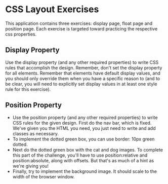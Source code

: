 # CSS Layout Exercises

This application contains three exercises: display page, float page and position page. Each exercise is targeted toward practicing the respective css properties. 

## Display Property

Use the display property (and any other required properties) to write CSS rules that accomplish the design. Remember, don't set the display property for all elements. Remember that elements have default display values, and you should only override them when you have a specific reason to (and to be clear, you will need to explicitly set display values in at least one style rule for this exercise).

## Position Property

* Use the position property (and any other required properties) to write CSS rules for the given design. First do the nav bar, which is fixed. We've given you the HTML you need, you just need to write and add classes as necessary.
* To implement the dotted green box, you can use border: 10px green dotted.
* Next do the dotted green box with the cat and dog images. To complete this part of the challenge, you'll have to use position:relative and position:absolute, along with offsets. But that's as much of a hint as we're giving you!
* Finally, try to implement the background image. It should scale to the width of the browser window. 